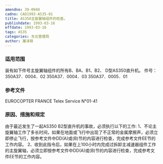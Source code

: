 ```yaml
---
amendno: 39-0948
cadno: CAD1993-AS35-01
title: AS350主旋翼轴组件的检查。
publishdate: 1993-03-16
effdate: 1993-03-16
tags: AS35
categories: 东北管理局
author: 屠泽轶
---
```


### 适用范围 
装有如下件号主旋翼轴组件的所有B、BA、B1、B2、 D型AS350直升机。 件号：350A37．0004．02
350A37．0004．03
350A37．0005．01

### 参考文件
EUROCOPTER FRANCE  Telex  Service N°01-41 

### 原因、措施和规定 
由于最近发生了一起AS350 B2型直升机的事故，必须执行以下的工作: 
    1、不论主旋翼轴工作了多长时间，如果在地面或飞行中出现了不正常的金属摩擦声，必须立即停止飞行，按参考文件中DD(A)或(B)节的内容进行检查，完成参考文件EE节的工作内容。 
2、收到此指令后，如果在上100小时内完成过拆卸主减速器组件工作的主旋翼轴，必须立即按参考文件中DD(A)或(B)节的内容进行检查，完成参考文件EE节的工作内容。
  
